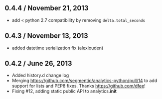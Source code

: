 0.4.4 / November 21, 2013
------------------
* add < python 2.7 compatibility by removing `delta.total_seconds`

0.4.3 / November 13, 2013
------------------
* added datetime serialization fix (alexlouden)

0.4.2 / June 26, 2013
------------------
* Added history.d change log
* Merging https://github.com/segmentio/analytics-python/pull/14 to add support for lists and PEP8 fixes. Thanks https://github.com/dfee!
* Fixing #12, adding static public API to analytics.__init__